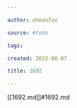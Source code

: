 ```yaml
---

author: ohmanfoo

source: #todo

tags: 

created: 2022-08-07

title: 1692

---
```

[[1692.md]]#1692.md